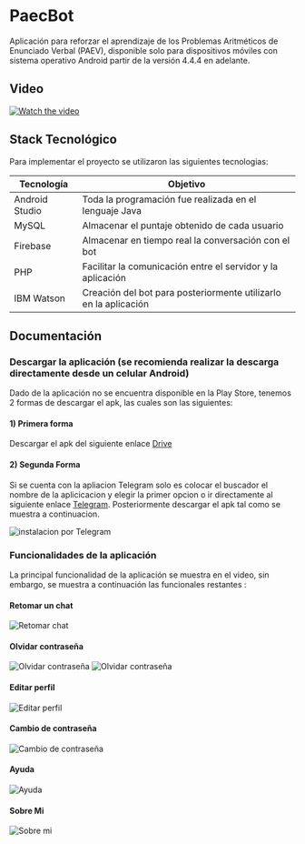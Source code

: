 
# PaecBot
Aplicación para reforzar el aprendizaje de los Problemas Aritméticos de Enunciado Verbal (PAEV), disponible solo para dispositivos móviles con sistema operativo Android partir de la versión 4.4.4 en adelante. 

## Video

[![Watch the video](https://i.ibb.co/Rjdm7zD/youtube.jpg)](https://www.youtube.com/watch?v=fURgvzGF0E0)

## Stack Tecnológico 
Para implementar el proyecto se utilizaron las siguientes tecnologias:

| Tecnología | Objetivo |
| ------ | ------ |
| Android Studio | Toda la programación fue realizada en el lenguaje Java|
| MySQL | Almacenar el puntaje obtenido de cada usuario|
| Firebase | Almacenar en tiempo real la conversación con el bot|
| PHP | Facilitar la comunicación entre el servidor y la aplicación|
| IBM Watson | Creación del bot para posteriormente utilizarlo en la aplicación|

## Documentación
### Descargar la aplicación (se recomienda realizar la descarga directamente desde un celular Android)
Dado de la aplicación no se encuentra disponible en la Play Store, tenemos 2 formas de descargar el apk, las cuales son las siguientes: 
#### 1) Primera forma 
Descargar el apk del siguiente enlace [Drive](https://drive.google.com/file/d/1-elCZShCng-3fWiS7dEqjcB1bLREwoGp/view) 
#### 2) Segunda Forma 
Si se cuenta con la apliacion Telegram solo es colocar el buscador el nombre de la aplicicacion y elegir la primer opcion o ir directamente al siguiente enlace [Telegram](https://t.me/PaecBot_Descarga). Posteriormente descargar el apk tal como se muestra a continuacion. 

![instalacion por Telegram](https://i.ibb.co/Vx6SxvG/Captura-de-pantalla-186.png)

### Funcionalidades de la aplicación
La principal funcionalidad de la aplicación se muestra en el video, sin embargo, se muestra a continuación las funcionales restantes :

#### Retomar un chat
![Retomar chat](https://i.ibb.co/G2WJbHC/Captura-de-pantalla-194.png)

#### Olvidar contraseña
![Olvidar contraseña](https://i.ibb.co/W3SGdMg/Captura-de-pantalla-191.png)
![Olvidar contraseña](https://i.ibb.co/9GYMsK0/Captura-de-pantalla-192.png)

#### Editar perfil  
![Editar perfil](https://i.ibb.co/TY5BnR7/Captura-de-pantalla-187.png)

#### Cambio de contraseña
![Cambio de contraseña](https://i.ibb.co/Ns2GGjd/Captura-de-pantalla-188.png)

#### Ayuda
![Ayuda](https://i.ibb.co/PzZ9BXw/Captura-de-pantalla-189.png)

#### Sobre Mi
![Sobre mi](https://i.ibb.co/fF135Dr/Captura-de-pantalla-193.png)


